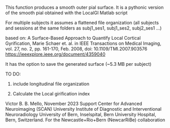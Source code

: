 This function produces a smooth outer pial surface. It is a pythonic version of the smooth pial obtained with the LocalGI Matlab script

For multiple subjects it assumes a flattened file organization (all subjects and sessions
at the same folders as subj1_ses1, subj1_ses2, subj2_ses1 ...)


based on: A Surface-Based Approach to Quantify Local Cortical Gyrification, Marie Schaer et. al. in IEEE Transactions on Medical Imaging, vol. 27, no. 2, pp. 161-170, Feb. 2008, doi: 10.1109/TMI.2007.903576
https://ieeexplore.ieee.org/document/4359040

It has the option to save the generated surface (~5.3 MB per subject)

TO DO:
1) include longitudinal file organization

2) Calculate the Local girification index 

Victor B. B. Mello, November 2023 
Support Center for Advanced Neuroimaging (SCAN)
University Institute of Diagnostic and Interventional Neuroradiology
University of Bern, Inselspital, Bern University Hospital, Bern, Switzerland.
For the Newcastle+Rio+Bern (NewcarRiBe) collaboration
